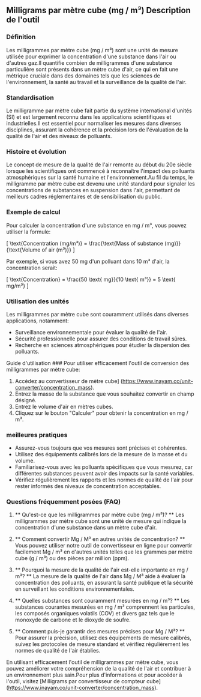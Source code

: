 ## Milligrams par mètre cube (mg / m³) Description de l'outil

### Définition
Les milligrammes par mètre cube (mg / m³) sont une unité de mesure utilisée pour exprimer la concentration d'une substance dans l'air ou d'autres gaz.Il quantifie combien de milligrammes d'une substance particulière sont présents dans un mètre cube d'air, ce qui en fait une métrique cruciale dans des domaines tels que les sciences de l'environnement, la santé au travail et la surveillance de la qualité de l'air.

### Standardisation
Le milligramme par mètre cube fait partie du système international d'unités (SI) et est largement reconnu dans les applications scientifiques et industrielles.Il est essentiel pour normaliser les mesures dans diverses disciplines, assurant la cohérence et la précision lors de l'évaluation de la qualité de l'air et des niveaux de polluants.

### Histoire et évolution
Le concept de mesure de la qualité de l'air remonte au début du 20e siècle lorsque les scientifiques ont commencé à reconnaître l'impact des polluants atmosphériques sur la santé humaine et l'environnement.Au fil du temps, le milligramme par mètre cube est devenu une unité standard pour signaler les concentrations de substances en suspension dans l'air, permettant de meilleurs cadres réglementaires et de sensibilisation du public.

### Exemple de calcul
Pour calculer la concentration d'une substance en mg / m³, vous pouvez utiliser la formule:

\[ \text{Concentration (mg/m³)} = \frac{\text{Mass of substance (mg)}}{\text{Volume of air (m³)}} \]

Par exemple, si vous avez 50 mg d'un polluant dans 10 m³ d'air, la concentration serait:

\[ \text{Concentration} = \frac{50 \text{ mg}}{10 \text{ m³}} = 5 \text{ mg/m³} \]

### Utilisation des unités
Les milligrammes par mètre cube sont couramment utilisés dans diverses applications, notamment:
- Surveillance environnementale pour évaluer la qualité de l'air.
- Sécurité professionnelle pour assurer des conditions de travail sûres.
- Recherche en sciences atmosphériques pour étudier la dispersion des polluants.

Guide d'utilisation ###
Pour utiliser efficacement l'outil de conversion des milligrammes par mètre cube:
1. Accédez au convertisseur de mètre cube] (https://www.inayam.co/unit-converter/concentration_mass).
2. Entrez la masse de la substance que vous souhaitez convertir en champ désigné.
3. Entrez le volume d'air en mètres cubes.
4. Cliquez sur le bouton "Calculer" pour obtenir la concentration en mg / m³.

### meilleures pratiques
- Assurez-vous toujours que vos mesures sont précises et cohérentes.
- Utilisez des équipements calibrés lors de la mesure de la masse et du volume.
- Familiarisez-vous avec les polluants spécifiques que vous mesurez, car différentes substances peuvent avoir des impacts sur la santé variables.
- Vérifiez régulièrement les rapports et les normes de qualité de l'air pour rester informés des niveaux de concentration acceptables.

### Questions fréquemment posées (FAQ)

1. ** Qu'est-ce que les milligrammes par mètre cube (mg / m³)? **
Les milligrammes par mètre cube sont une unité de mesure qui indique la concentration d'une substance dans un mètre cube d'air.

2. ** Comment convertir Mg / M³ en autres unités de concentration? **
Vous pouvez utiliser notre outil de convertisseur en ligne pour convertir facilement Mg / m³ en d'autres unités telles que les grammes par mètre cube (g / m³) ou des pièces par million (ppm).

3. ** Pourquoi la mesure de la qualité de l'air est-elle importante en mg / m³? **
La mesure de la qualité de l'air dans Mg / M³ aide à évaluer la concentration des polluants, en assurant la santé publique et la sécurité en surveillant les conditions environnementales.

4. ** Quelles substances sont couramment mesurées en mg / m³? **
Les substances courantes mesurées en mg / m³ comprennent les particules, les composés organiques volatils (COV) et divers gaz tels que le monoxyde de carbone et le dioxyde de soufre.

5. ** Comment puis-je garantir des mesures précises pour Mg / M³? **
Pour assurer la précision, utilisez des équipements de mesure calibrés, suivez les protocoles de mesure standard et vérifiez régulièrement les normes de qualité de l'air établies.

En utilisant efficacement l'outil de milligrammes par mètre cube, vous pouvez améliorer votre compréhension de la qualité de l'air et contribuer à un environnement plus sain.Pour plus d'informations et pour accéder à l'outil, visitez [Milligrams par convertisseur de compteur cube] (https://www.inayam.co/unit-converter/concentration_mass).